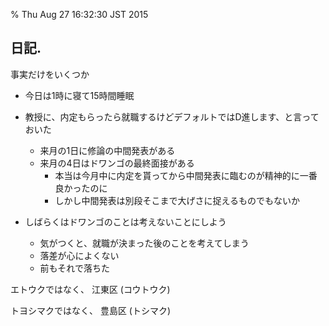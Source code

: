 % Thu Aug 27 16:32:30 JST 2015

## 日記.

事実だけをいくつか

- 今日は1時に寝て15時間睡眠
- 教授に、内定もらったら就職するけどデフォルトではD進します、と言っておいた
    - 来月の1日に修論の中間発表がある
    - 来月の4日はドワンゴの最終面接がある
        - 本当は今月中に内定を貰ってから中間発表に臨むのが精神的に一番良かったのに
        - しかし中間発表は別段そこまで大げさに捉えるものでもないか

- しばらくはドワンゴのことは考えないことにしよう
    - 気がつくと、就職が決まった後のことを考えてしまう
    - 落差が心によくない
    - 前もそれで落ちた

エトウクではなく、
江東区 (コウトウク)

トヨシマクではなく、
豊島区 (トシマク)

